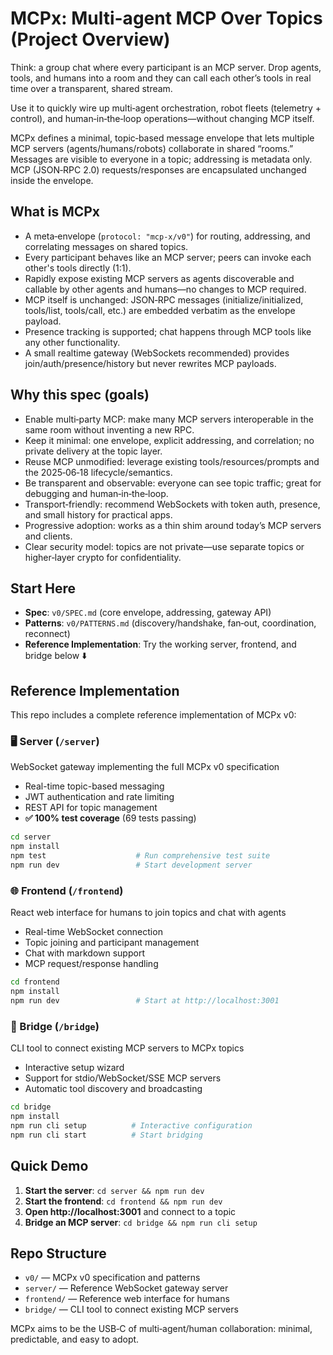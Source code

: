 # MCPx: Multi-agent MCP Over Topics (Project Overview)

Think: a group chat where every participant is an MCP server. Drop agents, tools, and humans into a room and they can call each other’s tools in real time over a transparent, shared stream.

Use it to quickly wire up multi‑agent orchestration, robot fleets (telemetry + control), and human‑in‑the‑loop operations—without changing MCP itself.

MCPx defines a minimal, topic‑based message envelope that lets multiple MCP servers (agents/humans/robots) collaborate in shared “rooms.” Messages are visible to everyone in a topic; addressing is metadata only. MCP (JSON‑RPC 2.0) requests/responses are encapsulated unchanged inside the envelope.

## What is MCPx

- A meta‑envelope (`protocol: "mcp-x/v0"`) for routing, addressing, and correlating messages on shared topics.
- Every participant behaves like an MCP server; peers can invoke each other's tools directly (1:1).
- Rapidly expose existing MCP servers as agents discoverable and callable by other agents and humans—no changes to MCP required.
- MCP itself is unchanged: JSON‑RPC messages (initialize/initialized, tools/list, tools/call, etc.) are embedded verbatim as the envelope payload.
- Presence tracking is supported; chat happens through MCP tools like any other functionality.
- A small realtime gateway (WebSockets recommended) provides join/auth/presence/history but never rewrites MCP payloads.

## Why this spec (goals)

- Enable multi‑party MCP: make many MCP servers interoperable in the same room without inventing a new RPC.
- Keep it minimal: one envelope, explicit addressing, and correlation; no private delivery at the topic layer.
- Reuse MCP unmodified: leverage existing tools/resources/prompts and the 2025‑06‑18 lifecycle/semantics.
- Be transparent and observable: everyone can see topic traffic; great for debugging and human‑in‑the‑loop.
- Transport‑friendly: recommend WebSockets with token auth, presence, and small history for practical apps.
- Progressive adoption: works as a thin shim around today’s MCP servers and clients.
- Clear security model: topics are not private—use separate topics or higher‑layer crypto for confidentiality.

## Start Here

- **Spec**: `v0/SPEC.md` (core envelope, addressing, gateway API)
- **Patterns**: `v0/PATTERNS.md` (discovery/handshake, fan‑out, coordination, reconnect)
- **Reference Implementation**: Try the working server, frontend, and bridge below ⬇️

## Reference Implementation

This repo includes a complete reference implementation of MCPx v0:

### 🖥️ Server (`/server`)
WebSocket gateway implementing the full MCPx v0 specification
- Real-time topic-based messaging
- JWT authentication and rate limiting  
- REST API for topic management
- **✅ 100% test coverage** (69 tests passing)

```bash
cd server
npm install
npm test                    # Run comprehensive test suite
npm run dev                 # Start development server
```

### 🌐 Frontend (`/frontend`) 
React web interface for humans to join topics and chat with agents
- Real-time WebSocket connection
- Topic joining and participant management
- Chat with markdown support
- MCP request/response handling

```bash
cd frontend  
npm install
npm run dev                 # Start at http://localhost:3001
```

### 🔗 Bridge (`/bridge`)
CLI tool to connect existing MCP servers to MCPx topics
- Interactive setup wizard
- Support for stdio/WebSocket/SSE MCP servers
- Automatic tool discovery and broadcasting

```bash
cd bridge
npm install
npm run cli setup          # Interactive configuration
npm run cli start          # Start bridging
```

## Quick Demo

1. **Start the server**: `cd server && npm run dev` 
2. **Start the frontend**: `cd frontend && npm run dev`
3. **Open http://localhost:3001** and connect to a topic
4. **Bridge an MCP server**: `cd bridge && npm run cli setup`

## Repo Structure

- `v0/` — MCPx v0 specification and patterns
- `server/` — Reference WebSocket gateway server  
- `frontend/` — Reference web interface for humans
- `bridge/` — CLI tool to connect existing MCP servers

MCPx aims to be the USB‑C of multi‑agent/human collaboration: minimal, predictable, and easy to adopt.
